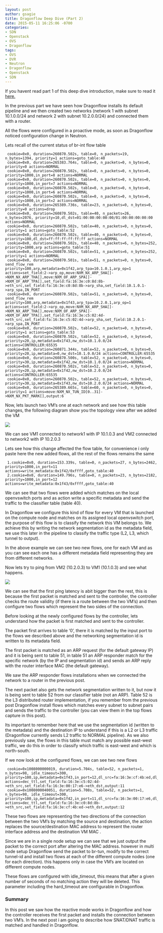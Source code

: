 ```yaml
---
layout: post
author: gsagie
title: Dragonflow Deep Dive (Part 2)
date: 2015-05-11 16:25:06 -0700
categories:
- SDN
- Openstack
- OVS
- Dragonflow
tags:
- OVS
- DVR
- Neutron
- Dragonflow
- Openstack
- SDN
---
```


If you havent read part 1 of this deep dive introduction, make sure to read it [here.](http://galsagie.github.io/sdn/openstack/ovs/dragonflow/2015/05/09/dragonflow-1/)

In the previous part we have seen how Dragonflow installs its default pipeline and we then created two networks (network 1 with subnet 10.1.0.0/24 and network 2 with subnet 10.2.0.0/24) and connected them with a router.

All the flows were configured in a proactive mode, as soon as Dragonflow noticed configuration change in Neutron.

Lets recall of the current status of br-int flow table

```
 cookie=0x0, duration=260870.502s, table=0, n_packets=19, n_bytes=1394, priority=1 actions=goto_table:40
 cookie=0x0, duration=265383.764s, table=0, n_packets=0, n_bytes=0, priority=0 actions=NORMAL
 cookie=0x0, duration=260870.502s, table=0, n_packets=0, n_bytes=0, priority=1000,in_port=8 actions=NORMAL
 cookie=0x0, duration=260870.502s, table=0, n_packets=0, n_bytes=0, priority=1000,in_port=7 actions=NORMAL
 cookie=0x0, duration=260870.502s, table=0, n_packets=0, n_bytes=0, priority=1000,in_port=6 actions=NORMAL
 cookie=0x0, duration=260870.502s, table=0, n_packets=0, n_bytes=0, priority=1000,in_port=2 actions=NORMAL
 cookie=0x0, duration=265389.736s, table=23, n_packets=0, n_bytes=0, priority=0 actions=drop
 cookie=0x0, duration=260870.502s, table=40, n_packets=26, n_bytes=2076, priority=10,dl_dst=01:00:00:00:00:00/01:00:00:00:00:00 actions=NORMAL
 cookie=0x0, duration=260870.502s, table=40, n_packets=0, n_bytes=0, priority=1 actions=goto_table:52
 cookie=0x0, duration=260870.502s, table=40, n_packets=0, n_bytes=0, priority=100,dl_dst=ff:ff:ff:ff:ff:ff actions=NORMAL
 cookie=0x0, duration=260870.502s, table=40, n_packets=6, n_bytes=252, priority=1000,arp actions=goto_table:51
 cookie=0x0, duration=260870.502s, table=51, n_packets=6, n_bytes=252, priority=1 actions=NORMAL
 cookie=0x0, duration=260870.501s, table=51, n_packets=0, n_bytes=0, send_flow_rem priority=100,arp,metadata=0x1f42,arp_tpa=10.1.0.1,arp_op=1 actions=set_field:2->arp_op,move:NXM_NX_ARP_SHA[]->NXM_NX_ARP_THA[],move:NXM_OF_ARP_SPA[]->NXM_OF_ARP_TPA[],set_field:fa:16:3e:c0:8d:8b->eth_src,set_field:fa:16:3e:c0:8d:8b->arp_sha,set_field:10.1.0.1->arp_spa,IN_PORT
 cookie=0x0, duration=260870.502s, table=51, n_packets=0, n_bytes=0, send_flow_rem priority=100,arp,metadata=0x1f43,arp_tpa=10.2.0.1,arp_op=1 actions=set_field:2->arp_op,move:NXM_NX_ARP_SHA[]->NXM_NX_ARP_THA[],move:NXM_OF_ARP_SPA[]->NXM_OF_ARP_TPA[],set_field:fa:16:3e:c5:02:4d->eth_src,set_field:fa:16:3e:c5:02:4d->arp_sha,set_field:10.2.0.1->arp_spa,IN_PORT
 cookie=0x0, duration=260870.502s, table=52, n_packets=0, n_bytes=0, priority=1 actions=goto_table:53
 cookie=0x0, duration=260870.502s, table=52, n_packets=0, n_bytes=0, priority=20,ip,metadata=0x1f43,nw_dst=10.1.0.0/24 actions=CONTROLLER:65535
 cookie=0x0, duration=260871.344s, table=52, n_packets=0, n_bytes=0, priority=20,ip,metadata=0,nw_dst=10.1.0.0/24 actions=CONTROLLER:65535
 cookie=0x0, duration=260870.500s, table=52, n_packets=0, n_bytes=0, priority=30,ip,metadata=0x1f42,nw_dst=10.1.0.0/24 actions=NORMAL
 cookie=0x0, duration=260870.502s, table=52, n_packets=0, n_bytes=0, priority=20,ip,metadata=0x1f42,nw_dst=10.2.0.0/24 actions=CONTROLLER:65535
 cookie=0x0, duration=260870.502s, table=52, n_packets=0, n_bytes=0, priority=30,ip,metadata=0x1f43,nw_dst=10.2.0.0/24 actions=NORMAL
 cookie=0x0, duration=265389.665s, table=60, n_packets=0, n_bytes=0, priority=1 actions=move:NXM_NX_TUN_ID[0..31]->NXM_NX_PKT_MARK[],output:6
```

Now, lets launch two VM’s one at each network and see how this table changes, the following diagram show you the topology view after we added the VM

<img src="https://raw.githubusercontent.com/GalSagie/GalSagie.github.io/master/public/img/topology2.jpeg" />

We can see VM1 connected to network1 with IP 10.1.0.3 and VM2 connected to network2 with IP 10.2.0.3

Lets see how this change affected the flow table, for convenience i only paste here the new added flows, all the rest of the flows remains the same

```
 1.cookie=0x0, duration=153.339s, table=0, n_packets=27, n_bytes=2462, priority=1000,in_port=11 actions=write_metadata:0x1f42/0xffff,goto_table:40
 2.cookie=0x0, duration=149.796s, table=0, n_packets=23, n_bytes=2182, priority=1000,in_port=12 actions=write_metadata:0x1f43/0xffff,goto_table:40
```

We can see that two flows were added which matches on the local openvswitch ports and as action write a specific metadata and send the traffic to the classifier table (table 40).

In Dragonflow we configure this kind of flow for every VM that is launched on the compute node and matches on its assigned local openvswitch port, the purpose of this flow is to classify the network this VM belongs to.
We achieve this by writing the network segmentation id as the metadata field, we use this later in the pipeline to classify the traffic type (L2, L3, which tunnel to output).

In the above example we can see two new flows, one for each VM and as you can see each one has a different metadata field representing they are from different networks.

Now lets try to ping from VM2 (10.2.0.3) to VM1 (10.1.0.3) and see what happens.

<img src="https://raw.githubusercontent.com/GalSagie/GalSagie.github.io/master/public/img/ping.jpeg" />

We can see that the first ping latency is abit bigger than the rest, this is because the first packet is matched and sent to the controller, the controller checks the route validity (if there is a route between the two VM’s) and then configure two flows which represent the two sides of the connection.

Before looking at the newly configured flows by the controller, lets understand how the packet is first matched and sent to the controller.

The packet first arrives to table ‘0’, there it is matched by the input port to the flows we described above and the networking segmentation id is written to its metadata field.

The first packet is matched as an ARP request (for the default gateway IP) and it is being sent to table 51, in table 51 an ARP responder match for the specific network (by the IP and segmentation id) and sends an ARP reply with the router interface MAC (the default gateway).

We saw the ARP responder flows installations when we connected the network to a router in the previous post.

The next packet also gets the network segmentation written to it, but now it is being sent to table 52 from our classifier table (not an ARP).
Table 52 is the L3 distributed router implementation, if you remember from the previous post Dragonflow install flows which matches every subnet to subnet pairs and sends the traffic to the controller (you can view them in the top flows capture in this post).

Its important to remember here that we use the segmentation id (written to the metadata) and the destination IP to understand if this is a L2 or L3 traffic (Dragonflow currently sends L2 traffic to NORMAL pipeline).
As we also previously saw, the flows in this table must match any possible east-west traffic, we do this in order to classify which traffic is east-west and which is north-south.

If we now look at the configured flows, we can see two new flows

```
 cookie=0x1008000000019, duration=5.704s, table=52, n_packets=1, n_bytes=98, idle_timeout=300, priority=100,ip,metadata=0x1f43,in_port=12,dl_src=fa:16:3e:cf:4b:ed,dl_dst=fa:16:3e:c5:02:4d,nw_src=10.2.0.3,nw_dst=10.1.0.3 actions=dec_ttl,set_field:fa:16:3e:c5:02:4d->eth_src,set_field:fa:16:3e:00:17:e6->eth_dst,output:11
 cookie=0x1008000040051, duration=5.708s, table=52, n_packets=1, n_bytes=98, idle_timeout=300, priority=100,ip,metadata=0x1f42,in_port=11,dl_src=fa:16:3e:00:17:e6,dl_dst=fa:16:3e:c0:8d:8b,nw_src=10.1.0.3,nw_dst=10.2.0.3 actions=dec_ttl,set_field:fa:16:3e:c0:8d:8b->eth_src,set_field:fa:16:3e:cf:4b:ed->eth_dst,output:12
```

These two flows are representing the two directions of the connection between the two VM’s by matching the source and destination, the action replaces the source/destination MAC address to represent the router interface address and the destination VM MAC .

Since we are in a single node setup we can see that we just output the packet to the correct port after altering the MAC address. however in multi node setup Dragonflow send the packet to br-tun, modify to the correct tunnel-id and install two flows at each of the different compute nodes (one for each direction). this happens only in case the VM’s are located on different compute nodes.

These flows are configured with idle_timeout, this means that after a given number of seconds of no matching action they will be deleted.
This parameter including the hard_timeout are configurable in Dragonflow.

### Summary

In this post we saw how the reactive mode works in Dragonflow and how the controller receives the first packet and installs the connection between two VM’s.
In the next post i am going to describe how SNAT/DNAT traffic is matched and handled in Dragonflow.



